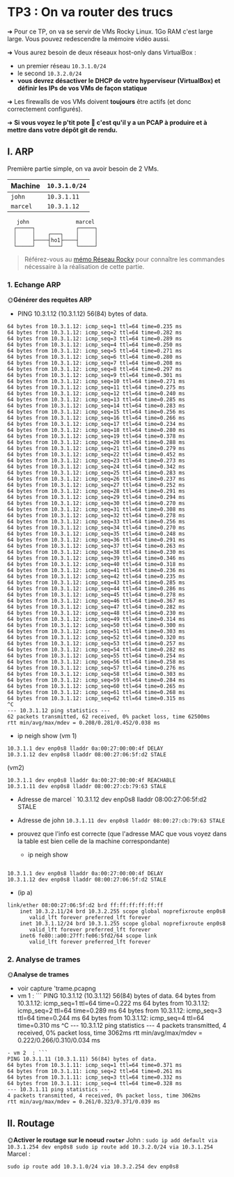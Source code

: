 # TP3 : On va router des trucs


➜ Pour ce TP, on va se servir de VMs Rocky Linux. 1Go RAM c'est large large. Vous pouvez redescendre la mémoire vidéo aussi.  

➜ Vous aurez besoin de deux réseaux host-only dans VirtualBox :

- un premier réseau `10.3.1.0/24`
- le second `10.3.2.0/24`
- **vous devrez désactiver le DHCP de votre hyperviseur (VirtualBox) et définir les IPs de vos VMs de façon statique**

➜ Les firewalls de vos VMs doivent **toujours** être actifs (et donc correctement configurés).

➜ **Si vous voyez le p'tit pote 🦈 c'est qu'il y a un PCAP à produire et à mettre dans votre dépôt git de rendu.**

## I. ARP

Première partie simple, on va avoir besoin de 2 VMs.

| Machine  | `10.3.1.0/24` |
|----------|---------------|
| `john`   | `10.3.1.11`   |
| `marcel` | `10.3.1.12`   |

```schema
   john               marcel
  ┌─────┐             ┌─────┐
  │     │    ┌───┐    │     │
  │     ├────┤ho1├────┤     │
  └─────┘    └───┘    └─────┘
```

> Référez-vous au [mémo Réseau Rocky](../../cours/memo/rocky_network.md) pour connaître les commandes nécessaire à la réalisation de cette partie.

### 1. Echange ARP

🌞**Générer des requêtes ARP**

- PING 10.3.1.12 (10.3.1.12) 56(84) bytes of data.
```
64 bytes from 10.3.1.12: icmp_seq=1 ttl=64 time=0.235 ms
64 bytes from 10.3.1.12: icmp_seq=2 ttl=64 time=0.282 ms
64 bytes from 10.3.1.12: icmp_seq=3 ttl=64 time=0.289 ms
64 bytes from 10.3.1.12: icmp_seq=4 ttl=64 time=0.250 ms
64 bytes from 10.3.1.12: icmp_seq=5 ttl=64 time=0.271 ms
64 bytes from 10.3.1.12: icmp_seq=6 ttl=64 time=0.280 ms
64 bytes from 10.3.1.12: icmp_seq=7 ttl=64 time=0.208 ms
64 bytes from 10.3.1.12: icmp_seq=8 ttl=64 time=0.297 ms
64 bytes from 10.3.1.12: icmp_seq=9 ttl=64 time=0.301 ms
64 bytes from 10.3.1.12: icmp_seq=10 ttl=64 time=0.271 ms
64 bytes from 10.3.1.12: icmp_seq=11 ttl=64 time=0.275 ms
64 bytes from 10.3.1.12: icmp_seq=12 ttl=64 time=0.240 ms
64 bytes from 10.3.1.12: icmp_seq=13 ttl=64 time=0.285 ms
64 bytes from 10.3.1.12: icmp_seq=14 ttl=64 time=0.283 ms
64 bytes from 10.3.1.12: icmp_seq=15 ttl=64 time=0.256 ms
64 bytes from 10.3.1.12: icmp_seq=16 ttl=64 time=0.266 ms
64 bytes from 10.3.1.12: icmp_seq=17 ttl=64 time=0.234 ms
64 bytes from 10.3.1.12: icmp_seq=18 ttl=64 time=0.280 ms
64 bytes from 10.3.1.12: icmp_seq=19 ttl=64 time=0.378 ms
64 bytes from 10.3.1.12: icmp_seq=20 ttl=64 time=0.288 ms
64 bytes from 10.3.1.12: icmp_seq=21 ttl=64 time=0.279 ms
64 bytes from 10.3.1.12: icmp_seq=22 ttl=64 time=0.452 ms
64 bytes from 10.3.1.12: icmp_seq=23 ttl=64 time=0.273 ms
64 bytes from 10.3.1.12: icmp_seq=24 ttl=64 time=0.342 ms
64 bytes from 10.3.1.12: icmp_seq=25 ttl=64 time=0.283 ms
64 bytes from 10.3.1.12: icmp_seq=26 ttl=64 time=0.237 ms
64 bytes from 10.3.1.12: icmp_seq=27 ttl=64 time=0.252 ms
64 bytes from 10.3.1.12: icmp_seq=28 ttl=64 time=0.291 ms
64 bytes from 10.3.1.12: icmp_seq=29 ttl=64 time=0.294 ms
64 bytes from 10.3.1.12: icmp_seq=30 ttl=64 time=0.270 ms
64 bytes from 10.3.1.12: icmp_seq=31 ttl=64 time=0.308 ms
64 bytes from 10.3.1.12: icmp_seq=32 ttl=64 time=0.278 ms
64 bytes from 10.3.1.12: icmp_seq=33 ttl=64 time=0.256 ms
64 bytes from 10.3.1.12: icmp_seq=34 ttl=64 time=0.270 ms
64 bytes from 10.3.1.12: icmp_seq=35 ttl=64 time=0.248 ms
64 bytes from 10.3.1.12: icmp_seq=36 ttl=64 time=0.291 ms
64 bytes from 10.3.1.12: icmp_seq=37 ttl=64 time=0.263 ms
64 bytes from 10.3.1.12: icmp_seq=38 ttl=64 time=0.230 ms
64 bytes from 10.3.1.12: icmp_seq=39 ttl=64 time=0.346 ms
64 bytes from 10.3.1.12: icmp_seq=40 ttl=64 time=0.318 ms
64 bytes from 10.3.1.12: icmp_seq=41 ttl=64 time=0.236 ms
64 bytes from 10.3.1.12: icmp_seq=42 ttl=64 time=0.235 ms
64 bytes from 10.3.1.12: icmp_seq=43 ttl=64 time=0.285 ms
64 bytes from 10.3.1.12: icmp_seq=44 ttl=64 time=0.286 ms
64 bytes from 10.3.1.12: icmp_seq=45 ttl=64 time=0.278 ms
64 bytes from 10.3.1.12: icmp_seq=46 ttl=64 time=0.367 ms
64 bytes from 10.3.1.12: icmp_seq=47 ttl=64 time=0.282 ms
64 bytes from 10.3.1.12: icmp_seq=48 ttl=64 time=0.230 ms
64 bytes from 10.3.1.12: icmp_seq=49 ttl=64 time=0.314 ms
64 bytes from 10.3.1.12: icmp_seq=50 ttl=64 time=0.300 ms
64 bytes from 10.3.1.12: icmp_seq=51 ttl=64 time=0.303 ms
64 bytes from 10.3.1.12: icmp_seq=52 ttl=64 time=0.320 ms
64 bytes from 10.3.1.12: icmp_seq=53 ttl=64 time=0.257 ms
64 bytes from 10.3.1.12: icmp_seq=54 ttl=64 time=0.282 ms
64 bytes from 10.3.1.12: icmp_seq=55 ttl=64 time=0.254 ms
64 bytes from 10.3.1.12: icmp_seq=56 ttl=64 time=0.258 ms
64 bytes from 10.3.1.12: icmp_seq=57 ttl=64 time=0.276 ms
64 bytes from 10.3.1.12: icmp_seq=58 ttl=64 time=0.303 ms
64 bytes from 10.3.1.12: icmp_seq=59 ttl=64 time=0.284 ms
64 bytes from 10.3.1.12: icmp_seq=60 ttl=64 time=0.265 ms
64 bytes from 10.3.1.12: icmp_seq=61 ttl=64 time=0.268 ms
64 bytes from 10.3.1.12: icmp_seq=62 ttl=64 time=0.315 ms
^C
--- 10.3.1.12 ping statistics ---
62 packets transmitted, 62 received, 0% packet loss, time 62500ms
rtt min/avg/max/mdev = 0.208/0.281/0.452/0.038 ms
```
- ip neigh show (vm 1)
```
10.3.1.1 dev enp0s8 lladdr 0a:00:27:00:00:4f DELAY
10.3.1.12 dev enp0s8 lladdr 08:00:27:06:5f:d2 STALE
```
(vm2)
```
10.3.1.1 dev enp0s8 lladdr 0a:00:27:00:00:4f REACHABLE
10.3.1.11 dev enp0s8 lladdr 08:00:27:cb:79:63 STALE
```
- Adresse de marcel ` 10.3.1.12 dev enp0s8 lladdr 08:00:27:06:5f:d2 STALE

-  Adresse de john `10.3.1.11 dev enp0s8 lladdr 08:00:27:cb:79:63 STALE`
- prouvez que l'info est correcte (que l'adresse MAC que vous voyez dans la table est bien celle de la machine correspondante)
  - ip neigh show 
```
 
10.3.1.1 dev enp0s8 lladdr 0a:00:27:00:00:4f DELAY
10.3.1.12 dev enp0s8 lladdr 08:00:27:06:5f:d2 STALE
```
  -    (ip a) 
 
```
link/ether 08:00:27:06:5f:d2 brd ff:ff:ff:ff:ff:ff
    inet 10.3.2.11/24 brd 10.3.2.255 scope global noprefixroute enp0s8
       valid_lft forever preferred_lft forever
    inet 10.3.1.12/24 brd 10.3.1.255 scope global noprefixroute enp0s8
       valid_lft forever preferred_lft forever
    inet6 fe80::a00:27ff:fe06:5fd2/64 scope link
       valid_lft forever preferred_lft forever
```
### 2. Analyse de trames

🌞**Analyse de trames**

- voir capture 'trame.pcapng
- vm 1 : ```
PING 10.3.1.12 (10.3.1.12) 56(84) bytes of data.
64 bytes from 10.3.1.12: icmp_seq=1 ttl=64 time=0.222 ms
64 bytes from 10.3.1.12: icmp_seq=2 ttl=64 time=0.289 ms
64 bytes from 10.3.1.12: icmp_seq=3 ttl=64 time=0.244 ms
64 bytes from 10.3.1.12: icmp_seq=4 ttl=64 time=0.310 ms
^C
--- 10.3.1.12 ping statistics ---
4 packets transmitted, 4 received, 0% packet loss, time 3062ms
rtt min/avg/max/mdev = 0.222/0.266/0.310/0.034 ms
```
- vm 2  : ```
PING 10.3.1.11 (10.3.1.11) 56(84) bytes of data.
64 bytes from 10.3.1.11: icmp_seq=1 ttl=64 time=0.371 ms
64 bytes from 10.3.1.11: icmp_seq=2 ttl=64 time=0.261 ms
64 bytes from 10.3.1.11: icmp_seq=3 ttl=64 time=0.332 ms
64 bytes from 10.3.1.11: icmp_seq=4 ttl=64 time=0.328 ms
--- 10.3.1.11 ping statistics ---
4 packets transmitted, 4 received, 0% packet loss, time 3062ms
rtt min/avg/max/mdev = 0.261/0.323/0.371/0.039 ms
```

## II. Routage
🌞**Activer le routage sur le noeud `router`**
John : `sudo ip add default via 10.3.1.254 dev enp0s8 sudo ip route add 10.3.2.0/24 via 10.3.1.254`
Marcel :
 ```sudo ip route add default via 10.3.2.254 
sudo ip route add 10.3.1.0/24 via 10.3.2.254 dev enp0s8
```
